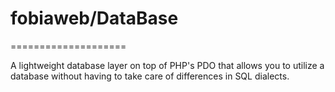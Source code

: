 # fobiaweb/DataBase
====================

A lightweight database layer on top of PHP's PDO that allows you to utilize a
database without having to take care of differences in SQL dialects.

